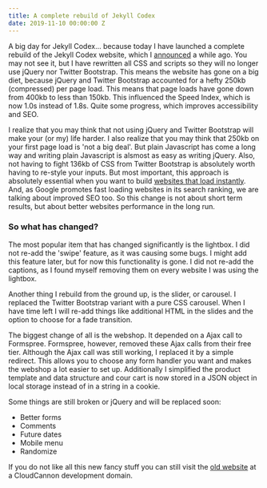 ```yaml
---
title: A complete rebuild of Jekyll Codex
date: 2019-11-10 00:00:00 Z
---
```


A big day for Jekyll Codex... because today I have launched a complete rebuild of the Jekyll Codex website, which I [announced](/blog/ditching-jquery-and-twitter-bootstrap/) a while ago. You may not see it, but I have rewritten all CSS and scripts so they will no longer use jQuery nor Twitter Bootstrap. This means the website has gone on a big diet, because jQuery and Twitter Bootstrap accounted for a hefty 250kb (compressed) per page load. This means that page loads have gone down from 400kb to less than 150kb. This influenced the Speed Index, which is now 1.0s instead of 1.8s. Quite some progress, which improves accessibility and SEO.

I realize that you may think that not using jQuery and Twitter Bootstrap will make your (or my) life harder. I also realize that you may think that 250kb on your first page load is 'not a big deal'. But plain Javascript has come a long way and writing plain Javascript is alsmost as easy as writing jQuery. Also, not having to fight 136kb of CSS from Twitter Bootstrap is absolutely worth having to re-style your inputs. But most important, this approach is absolutely essential when you want to build [websites that load instantly](https://www.usecue.com/blog/websites-that-load-instantly/). And, as Google promotes fast loading websites in its search ranking, we are talking about improved SEO too. So this change is not about short term results, but about better websites performance in the long run.


### So what has changed? 

The most popular item that has changed significantly is the lightbox. I did not re-add the 'swipe' feature, as it was causing some bugs. I might add this feature later, but for now this functionality is gone. I did not re-add the captions, as I found myself removing them on every website I was using the lightbox. 

Another thing I rebuild from the ground up, is the slider, or carousel. I replaced the Twitter Bootstrap variant with a pure CSS carousel. When I have time left I will re-add things like additional HTML in the slides and the option to choose for a fade transition. 

The biggest change of all is the webshop. It depended on a Ajax call to Formspree. Formspree, however, removed these Ajax calls from their free tier. Although the Ajax call was still working, I replaced it by a simple redirect. This allows you to choose any form handler you want and makes the webshop a lot easier to set up. Additionally I simplified the product template and data structure and cour cart is now stored in a JSON object in local storage instead of in a string in a cookie.

Some things are still broken or jQuery and will be replaced soon:

- Better forms
- Comments
- Future dates
- Mobile menu
- Randomize

If you do not like all this new fancy stuff you can still visit the [old website](https://fresh-butterfly.cloudvent.net) at a CloudCannon development domain.